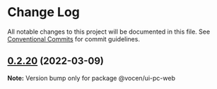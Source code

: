 # Change Log

All notable changes to this project will be documented in this file. See [Conventional Commits](https://conventionalcommits.org) for commit guidelines.

## [0.2.20](https://10.0.2.42/front/vocen-front-apps/compare/v0.2.18...v0.2.20) (2022-03-09)

**Note:** Version bump only for package @vocen/ui-pc-web
